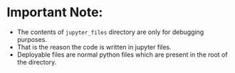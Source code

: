 # Important Note:

- The contents of `jupyter_files` directory are only for debugging purposes.
- That is the reason the code is written in jupyter files.
- Deployable files are normal python files which are present in the root of the directory.

